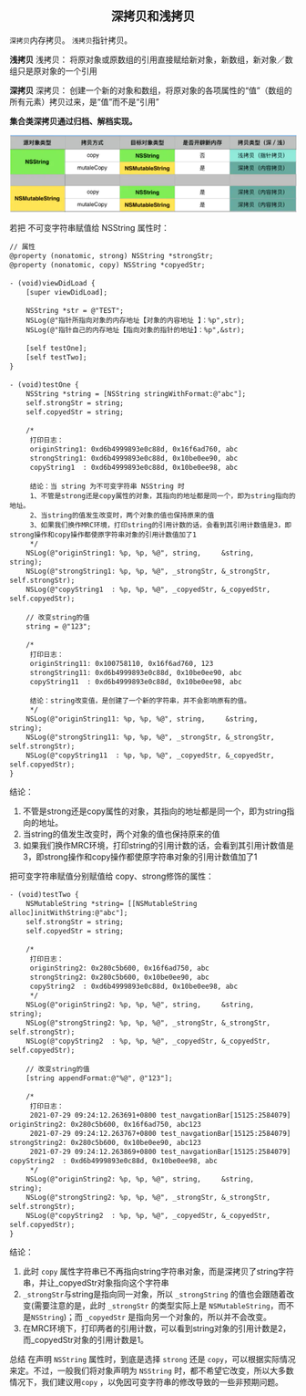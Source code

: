 ## <center> 深拷贝和浅拷贝


`深拷贝`内存拷贝。
`浅拷贝`指针拷贝。

**浅拷贝**
浅拷贝： 将原对象或原数组的引用直接赋给新对象，新数组，新对象／数组只是原对象的一个引用

**深拷贝**
深拷贝： 创建一个新的对象和数组，将原对象的各项属性的“值”（数组的所有元素）拷贝过来，是“值”而不是“引用”

**集合类深拷贝通过归档、解档实现。**


![深拷贝和浅拷贝](https://github.com/xiu619544553/dailyCode/blob/master/icons/深拷贝和浅拷贝.png)


若把 不可变字符串赋值给 NSString 属性时：
```
// 属性
@property (nonatomic, strong) NSString *strongStr;
@property (nonatomic, copy) NSString *copyedStr;

- (void)viewDidLoad {
    [super viewDidLoad];
    
    NSString *str = @"TEST";
    NSLog(@"指针所指向对象的内存地址【对象的内容地址 】：%p",str);
    NSLog(@"指针自己的内存地址【指向对象的指针的地址】：%p",&str);

    [self testOne];
    [self testTwo];
}

- (void)testOne {
    NSString *string = [NSString stringWithFormat:@"abc"];
    self.strongStr = string;
    self.copyedStr = string;
    
    /*
     打印日志：
     originString1: 0xd6b4999893e0c88d, 0x16f6ad760, abc
     strongString1: 0xd6b4999893e0c88d, 0x10be0ee90, abc
     copyString1  : 0xd6b4999893e0c88d, 0x10be0ee98, abc
     
     结论：当 string 为不可变字符串 NSString 时
     1、不管是strong还是copy属性的对象，其指向的地址都是同一个，即为string指向的地址。
     2、当string的值发生改变时，两个对象的值也保持原来的值
     3、如果我们换作MRC环境，打印string的引用计数的话，会看到其引用计数值是3，即strong操作和copy操作都使原字符串对象的引用计数值加了1
     */
    NSLog(@"originString1: %p, %p, %@", string,     &string,     string);
    NSLog(@"strongString1: %p, %p, %@", _strongStr, &_strongStr, self.strongStr);
    NSLog(@"copyString1  : %p, %p, %@", _copyedStr, &_copyedStr, self.copyedStr);
    
    // 改变string的值
    string = @"123";
    
    /*
     打印日志：
     originString11: 0x100758110, 0x16f6ad760, 123
     strongString11: 0xd6b4999893e0c88d, 0x10be0ee90, abc
     copyString11  : 0xd6b4999893e0c88d, 0x10be0ee98, abc
     
     结论：string改变值，是创建了一个新的字符串，并不会影响原有的值。
     */
    NSLog(@"originString11: %p, %p, %@", string,     &string,     string);
    NSLog(@"strongString11: %p, %p, %@", _strongStr, &_strongStr, self.strongStr);
    NSLog(@"copyString11  : %p, %p, %@", _copyedStr, &_copyedStr, self.copyedStr);
}
```

结论：
1. 不管是strong还是copy属性的对象，其指向的地址都是同一个，即为string指向的地址。
2. 当string的值发生改变时，两个对象的值也保持原来的值
3. 如果我们换作MRC环境，打印string的引用计数的话，会看到其引用计数值是3，即strong操作和copy操作都使原字符串对象的引用计数值加了1



把可变字符串赋值分别赋值给 copy、strong修饰的属性：
```
- (void)testTwo {
    NSMutableString *string= [[NSMutableString alloc]initWithString:@"abc"];
    self.strongStr = string;
    self.copyedStr = string;
    
    /*
     打印日志：
     originString2: 0x280c5b600, 0x16f6ad750, abc
     strongString2: 0x280c5b600, 0x10be0ee90, abc
     copyString2  : 0xd6b4999893e0c88d, 0x10be0ee98, abc
     */
    NSLog(@"originString2: %p, %p, %@", string,     &string,     string);
    NSLog(@"strongString2: %p, %p, %@", _strongStr, &_strongStr, self.strongStr);
    NSLog(@"copyString2  : %p, %p, %@", _copyedStr, &_copyedStr, self.copyedStr);
    
    // 改变string的值
    [string appendFormat:@"%@", @"123"];
    
    /*
     打印日志：
     2021-07-29 09:24:12.263691+0800 test_navgationBar[15125:2584079] originString2: 0x280c5b600, 0x16f6ad750, abc123
     2021-07-29 09:24:12.263767+0800 test_navgationBar[15125:2584079] strongString2: 0x280c5b600, 0x10be0ee90, abc123
     2021-07-29 09:24:12.263869+0800 test_navgationBar[15125:2584079] copyString2  : 0xd6b4999893e0c88d, 0x10be0ee98, abc
     */
    NSLog(@"originString2: %p, %p, %@", string,     &string,     string);
    NSLog(@"strongString2: %p, %p, %@", _strongStr, &_strongStr, self.strongStr);
    NSLog(@"copyString2  : %p, %p, %@", _copyedStr, &_copyedStr, self.copyedStr);
}
```

结论：
1. 此时 `copy` 属性字符串已不再指向string字符串对象，而是深拷贝了string字符串，并让_copyedStr对象指向这个字符串
2. `_strongStr`与string是指向同一对象，所以 `_strongString` 的值也会跟随着改变(需要注意的是，此时 `_strongStr` 的类型实际上是 `NSMutableString`，而不是`NSString`)；而 `_copyedStr` 是指向另一个对象的，所以并不会改变。
3. 在MRC环境下，打印两者的引用计数，可以看到string对象的引用计数是2，而_copyedStr对象的引用计数是1。

总结
在声明 `NSString` 属性时，到底是选择 `strong` 还是 `copy`，可以根据实际情况来定。不过，一般我们将对象声明为 `NSString` 时，都不希望它改变，所以大多数情况下，我们建议用`copy` ，以免因可变字符串的修改导致的一些非预期问题。